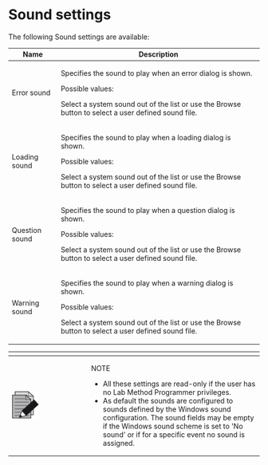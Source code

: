 # Sound settings

The following Sound settings are available:

&#x20;

| Name           | Description                                                                                                                                                                                                  |
| -------------- | ------------------------------------------------------------------------------------------------------------------------------------------------------------------------------------------------------------ |
| Error sound    | <p>Specifies the sound to play when an error dialog is shown.</p><p> </p><p>Possible values:</p><p>Select a system sound out of the list or use the Browse button to select a user defined sound file.</p>   |
| Loading sound  | <p>Specifies the sound to play when a loading dialog is shown.</p><p> </p><p>Possible values:</p><p>Select a system sound out of the list or use the Browse button to select a user defined sound file.</p>  |
| Question sound | <p>Specifies the sound to play when a question dialog is shown.</p><p> </p><p>Possible values:</p><p>Select a system sound out of the list or use the Browse button to select a user defined sound file.</p> |
| Warning sound  | <p>Specifies the sound to play when a warning dialog is shown.</p><p> </p><p>Possible values:</p><p>Select a system sound out of the list or use the Browse button to select a user defined sound file.</p>  |

&#x20;

<table data-header-hidden><thead><tr><th width="145"></th><th></th></tr></thead><tbody><tr><td><img src="../../../.gitbook/assets/image (10) (1) (1) (1) (1) (1) (1) (1) (1) (1).png" alt="" data-size="original"></td><td><p>NOTE</p><ul><li>All these settings are read-only if the user has no Lab Method Programmer privileges.</li><li>As default the sounds are configured to sounds defined by the Windows sound configuration. The sound fields may be empty if the Windows sound scheme is set to 'No sound' or if for a specific event no sound is assigned.</li></ul></td></tr></tbody></table>
